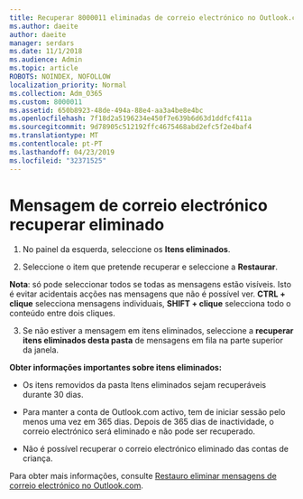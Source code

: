 ```yaml
---
title: Recuperar 8000011 eliminadas de correio electrónico no Outlook.com
ms.author: daeite
author: daeite
manager: serdars
ms.date: 11/1/2018
ms.audience: Admin
ms.topic: article
ROBOTS: NOINDEX, NOFOLLOW
localization_priority: Normal
ms.collection: Adm_O365
ms.custom: 8000011
ms.assetid: 650b8923-48de-494a-88e4-aa3a4be8e4bc
ms.openlocfilehash: 7f18d2a5196234e450f7e639b6d63d1ddfcf411a
ms.sourcegitcommit: 9d78905c512192ffc4675468abd2efc5f2e4baf4
ms.translationtype: MT
ms.contentlocale: pt-PT
ms.lasthandoff: 04/23/2019
ms.locfileid: "32371525"
---
```

# <a name="recover-deleted-email"></a>Mensagem de correio electrónico recuperar eliminado

1. No painel da esquerda, seleccione os **Itens eliminados**. 
    
2. Seleccione o item que pretende recuperar e seleccione a **Restaurar**. 
  
 **Nota**: só pode seleccionar todos se todas as mensagens estão visíveis. Isto é evitar acidentais acções nas mensagens que não é possível ver. **CTRL + clique** selecciona mensagens individuais, **SHIFT + clique** selecciona todo o conteúdo entre dois cliques. 
    
3. Se não estiver a mensagem em itens eliminados, seleccione a **recuperar itens eliminados desta pasta** de mensagens em fila na parte superior da janela. 
    
 **Obter informações importantes sobre itens eliminados:**
  
- Os itens removidos da pasta Itens eliminados sejam recuperáveis durante 30 dias.
    
- Para manter a conta de Outlook.com activo, tem de iniciar sessão pelo menos uma vez em 365 dias. Depois de 365 dias de inactividade, o correio electrónico será eliminado e não pode ser recuperado.
    
- Não é possível recuperar o correio electrónico eliminado das contas de criança.
    
Para obter mais informações, consulte [Restauro eliminar mensagens de correio electrónico no Outlook.com](https://go.microsoft.com/fwlink/p/?linkid=873117).
  

